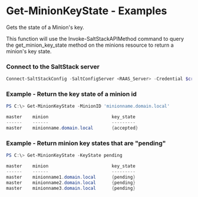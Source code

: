 # Get-MinionKeyState - Examples
Gets the state of a Minion's key.

This function will use the Invoke-SaltStackAPIMethod command to query the get_minion_key_state method on the minions resource to return a minion's key state.

### Connect to the SaltStack server

```powershell
Connect-SaltStackConfig -SaltConfigServer <RAAS_Server> -Credential $credential
```

### Example - Return the key state of a minion id

```powershell
PS C:\> Get-MinionKeyState -MinionID 'minionname.domain.local'

master    minion                        key_state
------    ------                        ---------
master    minionname.domain.local       {accepted}
```

### Example - Return minion key states that are "pending"

```powershell
PS C:\> Get-MinionKeyState -KeyState pending

master    minion                        key_state
------    ------                        ---------
master    minionname1.domain.local      {pending}
master    minionname2.domain.local      {pending}
master    minionname3.domain.local      {pending}

```
